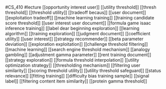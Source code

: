 #CS_410
#lecture
[[opportunity interest user]]
[[utility threshold]]
[[thresh threshold]]
[[threshold utility]]
[[tradeoff becaus]]
[[user document]]
[[exploitation tradeoff]]
[[machine learning training]]
[[training candidate score threshold]]
[[user interest user document]]
[[formula game isaac inference training]]
[[label dear beginning exploration]]
[[learning algorithm]]
[[training exploration]]
[[judgment document]]
[[coefficient utility]]
[[user interest]]
[[strategy recommender]]
[[beta parameter deviation]]
[[exploration exploitation]]
[[challenge threshold filtering]]
[[machine learning]]
[[search engine threshold mechanism]]
[[analogy gambling]]
[[adjustment gamma parameter]]
[[rent training document]]
[[strategy exploration]]
[[formula threshold interpolation]]
[[utility optimization strategy]]
[[thresholding mechanism]]
[[filtering user similarity]]
[[scoring threshold utility]]
[[utility threshold safeguard]]
[[status relevance]]
[[fitting training]]
[[difficulty bias training sample]]
[[signal label]]
[[filtering content item similarity]]
[[protein gamma threshold]]

